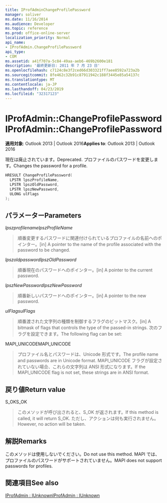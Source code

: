 ```yaml
---
title: IProfAdminChangeProfilePassword
manager: soliver
ms.date: 11/16/2014
ms.audience: Developer
ms.topic: reference
ms.prod: office-online-server
localization_priority: Normal
api_name:
- IProfAdmin.ChangeProfilePassword
api_type:
- COM
ms.assetid: a41f707a-5c84-49aa-aeb6-469b2600e181
description: '最終更新日: 2011 年 7 月 23 日'
ms.openlocfilehash: c7124c8e3f2ced66d303321ff7aee8592a723a2b
ms.sourcegitcommit: 8fe462c32b91c87911942c188f3445e85a54137c
ms.translationtype: MT
ms.contentlocale: ja-JP
ms.lasthandoff: 04/23/2019
ms.locfileid: "32317123"
---
```

# <a name="iprofadminchangeprofilepassword"></a><span data-ttu-id="c0c83-103">IProfAdmin::ChangeProfilePassword</span><span class="sxs-lookup"><span data-stu-id="c0c83-103">IProfAdmin::ChangeProfilePassword</span></span>

  
  
<span data-ttu-id="c0c83-104">**適用対象**: Outlook 2013 | Outlook 2016</span><span class="sxs-lookup"><span data-stu-id="c0c83-104">**Applies to**: Outlook 2013 | Outlook 2016</span></span> 
  
<span data-ttu-id="c0c83-105">現在は廃止されています。</span><span class="sxs-lookup"><span data-stu-id="c0c83-105">Deprecated.</span></span> <span data-ttu-id="c0c83-106">プロファイルのパスワードを変更します。</span><span class="sxs-lookup"><span data-stu-id="c0c83-106">Changes the password for a profile.</span></span>
  
```cpp
HRESULT ChangeProfilePassword(
  LPSTR lpszProfileName,
  LPSTR lpszOldPassword,
  LPSTR lpszNewPassword,
  ULONG ulFlags
);
```

## <a name="parameters"></a><span data-ttu-id="c0c83-107">パラメーター</span><span class="sxs-lookup"><span data-stu-id="c0c83-107">Parameters</span></span>

 <span data-ttu-id="c0c83-108">_lpszprofilename_</span><span class="sxs-lookup"><span data-stu-id="c0c83-108">_lpszProfileName_</span></span>
  
> <span data-ttu-id="c0c83-109">順番変更するパスワードに関連付けられているプロファイルの名前へのポインター。</span><span class="sxs-lookup"><span data-stu-id="c0c83-109">[in] A pointer to the name of the profile associated with the password to be changed.</span></span>
    
 <span data-ttu-id="c0c83-110">_lpszoldpassword_</span><span class="sxs-lookup"><span data-stu-id="c0c83-110">_lpszOldPassword_</span></span>
  
> <span data-ttu-id="c0c83-111">順番現在のパスワードへのポインター。</span><span class="sxs-lookup"><span data-stu-id="c0c83-111">[in] A pointer to the current password.</span></span>
    
 <span data-ttu-id="c0c83-112">_lpszNewPassword_</span><span class="sxs-lookup"><span data-stu-id="c0c83-112">_lpszNewPassword_</span></span>
  
> <span data-ttu-id="c0c83-113">順番新しいパスワードへのポインター。</span><span class="sxs-lookup"><span data-stu-id="c0c83-113">[in] A pointer to the new password.</span></span>
    
 <span data-ttu-id="c0c83-114">_ulFlags_</span><span class="sxs-lookup"><span data-stu-id="c0c83-114">_ulFlags_</span></span>
  
> <span data-ttu-id="c0c83-115">順番渡された文字列の種類を制御するフラグのビットマスク。</span><span class="sxs-lookup"><span data-stu-id="c0c83-115">[in] A bitmask of flags that controls the type of the passed-in strings.</span></span> <span data-ttu-id="c0c83-116">次のフラグを設定できます。</span><span class="sxs-lookup"><span data-stu-id="c0c83-116">The following flag can be set:</span></span>
    
<span data-ttu-id="c0c83-117">MAPI_UNICODE</span><span class="sxs-lookup"><span data-stu-id="c0c83-117">MAPI_UNICODE</span></span> 
  
> <span data-ttu-id="c0c83-118">プロファイル名とパスワードは、Unicode 形式です。</span><span class="sxs-lookup"><span data-stu-id="c0c83-118">The profile name and passwords are in Unicode format.</span></span> <span data-ttu-id="c0c83-119">MAPI_UNICODE フラグが設定されていない場合、これらの文字列は ANSI 形式になります。</span><span class="sxs-lookup"><span data-stu-id="c0c83-119">If the MAPI_UNICODE flag is not set, these strings are in ANSI format.</span></span>
    
## <a name="return-value"></a><span data-ttu-id="c0c83-120">戻り値</span><span class="sxs-lookup"><span data-stu-id="c0c83-120">Return value</span></span>

<span data-ttu-id="c0c83-121">S_OK</span><span class="sxs-lookup"><span data-stu-id="c0c83-121">S_OK</span></span> 
  
> <span data-ttu-id="c0c83-122">このメソッドが呼び出されると、S_OK が返されます。</span><span class="sxs-lookup"><span data-stu-id="c0c83-122">If this method is called, it will return S_OK.</span></span> <span data-ttu-id="c0c83-123">ただし、アクションは何も実行されません。</span><span class="sxs-lookup"><span data-stu-id="c0c83-123">However, no action will be taken.</span></span>
    
## <a name="remarks"></a><span data-ttu-id="c0c83-124">解説</span><span class="sxs-lookup"><span data-stu-id="c0c83-124">Remarks</span></span>

<span data-ttu-id="c0c83-125">このメソッドは使用しないでください。</span><span class="sxs-lookup"><span data-stu-id="c0c83-125">Do not use this method.</span></span> <span data-ttu-id="c0c83-126">MAPI では、プロファイルのパスワードがサポートされていません。</span><span class="sxs-lookup"><span data-stu-id="c0c83-126">MAPI does not support passwords for profiles.</span></span>
  
## <a name="see-also"></a><span data-ttu-id="c0c83-127">関連項目</span><span class="sxs-lookup"><span data-stu-id="c0c83-127">See also</span></span>



[<span data-ttu-id="c0c83-128">IProfAdmin : IUnknown</span><span class="sxs-lookup"><span data-stu-id="c0c83-128">IProfAdmin : IUnknown</span></span>](iprofadminiunknown.md)

